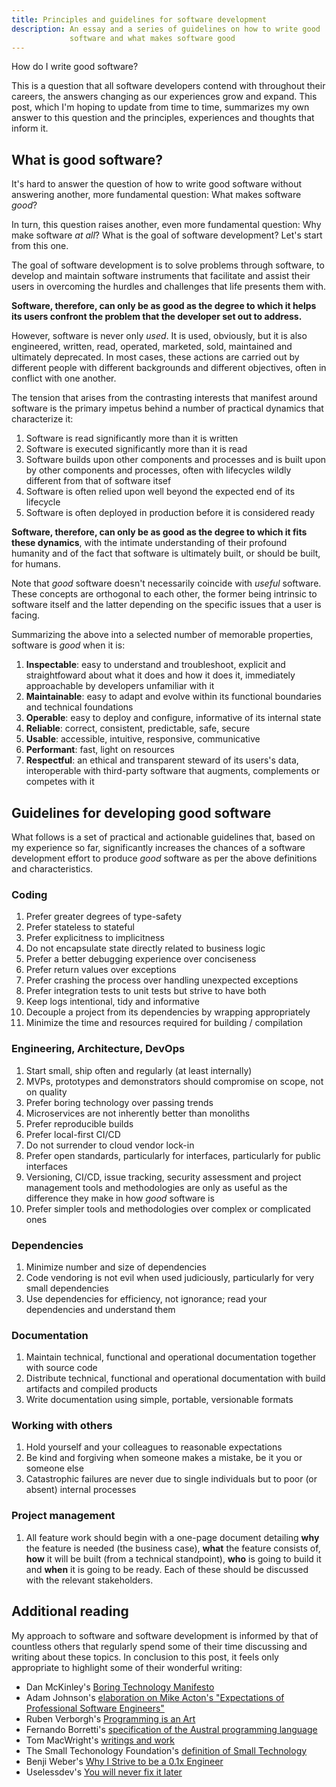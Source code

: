 ```yaml
---
title: Principles and guidelines for software development
description: An essay and a series of guidelines on how to write good
             software and what makes software good
---
```


How do I write good software?

This is a question that all software developers contend with throughout
their careers, the answers changing as our experiences grow and expand.
This post, which I'm hoping to update from time to time, summarizes my own
answer to this question and the principles, experiences and thoughts that
inform it.

## What is good software?

It's hard to answer the question of how to write good software without
answering another, more fundamental question: What makes software _good_?

In turn, this question raises another, even more fundamental question:
Why make software _at all_? What is the goal of software development?
Let's start from this one.

The goal of software development is to solve problems through software,
to develop and maintain software instruments that facilitate and assist
their users in overcoming the hurdles and challenges that life presents
them with.

**Software, therefore, can only be as good as the degree to which it helps
its users confront the problem that the developer set out to address.**

However, software is never only _used_. It is used, obviously, but it is
also engineered, written, read, operated, marketed, sold, maintained and
ultimately deprecated. In most cases, these actions are carried out by
different people with different backgrounds and different objectives,
often in conflict with one another.

The tension that arises from the contrasting interests that manifest around
software is the primary impetus behind a number of practical dynamics that
characterize it:

1. Software is read significantly more than it is written
2. Software is executed significantly more than it is read
3. Software builds upon other components and processes and is built upon by
   other components and processes, often with lifecycles wildly different 
   from that of software itsef  
4. Software is often relied upon well beyond the expected end of its lifecycle
5. Software is often deployed in production before it is considered ready

**Software, therefore, can only be as good as the degree to which it fits
these dynamics**, with the intimate understanding of their profound humanity
and of the fact that software is ultimately built, or should be built, for
humans.

Note that _good_ software doesn't necessarily coincide with _useful_ software.
These concepts are orthogonal to each other, the former being intrinsic to
software itself and the latter depending on the specific issues that a user is
facing.

Summarizing the above into a selected number of memorable properties, software
is _good_ when it is:

1. **Inspectable**: easy to understand and troubleshoot, explicit and
   straightfoward about what it does and how it does it, immediately
   approachable by developers unfamiliar with it
2. **Maintainable**: easy to adapt and evolve within its functional
   boundaries and technical foundations
3. **Operable**: easy to deploy and configure, informative of its
   internal state
4. **Reliable**: correct, consistent, predictable, safe, secure
5. **Usable**: accessible, intuitive, responsive, communicative
6. **Performant**: fast, light on resources
7. **Respectful**: an ethical and transparent steward of its users's data,
   interoperable with third-party software that augments, complements
   or competes with it

## Guidelines for developing good software

What follows is a set of practical and actionable guidelines that, based
on my experience so far, significantly increases the chances of a software
development effort to produce _good_ software as per the above definitions
and characteristics.

### Coding

1. Prefer greater degrees of type-safety
2. Prefer stateless to stateful
3. Prefer explicitness to implicitness
4. Do not encapsulate state directly related to business logic 
5. Prefer a better debugging experience over conciseness
6. Prefer return values over exceptions
7. Prefer crashing the process over handling unexpected exceptions
8. Prefer integration tests to unit tests but strive to have both
9. Keep logs intentional, tidy and informative
10. Decouple a project from its dependencies by wrapping appropriately
11. Minimize the time and resources required for building / compilation

### Engineering, Architecture, DevOps

1. Start small, ship often and regularly (at least internally)
1. MVPs, prototypes and demonstrators should compromise on scope, not on
   quality
2. Prefer boring technology over passing trends
3. Microservices are not inherently better than monoliths
5. Prefer reproducible builds
6. Prefer local-first CI/CD
7. Do not surrender to cloud vendor lock-in
8. Prefer open standards, particularly for interfaces, particularly for
   public interfaces
9. Versioning, CI/CD, issue tracking, security assessment and project
   management tools and methodologies are only as useful as the difference
   they make in how _good_ software is
10. Prefer simpler tools and methodologies over complex or complicated
    ones

### Dependencies

1. Minimize number and size of dependencies
2. Code vendoring is not evil when used judiciously, particularly for very
   small dependencies
3. Use dependencies for efficiency, not ignorance; read your dependencies and
   understand them

### Documentation

1. Maintain technical, functional and operational documentation together with
   source code
2. Distribute technical, functional and operational documentation with build
   artifacts and compiled products
3. Write documentation using simple, portable, versionable formats

### Working with others

1. Hold yourself and your colleagues to reasonable expectations
2. Be kind and forgiving when someone makes a mistake, be it you or someone else
3. Catastrophic failures are never due to single individuals but to poor (or 
   absent) internal processes

### Project management

1. All feature work should begin with a one-page document detailing **why**
   the feature is needed (the business case), **what** the feature consists of,
   **how** it will be built (from a technical standpoint), **who** is going to
   build it and **when** it is going to be ready. Each of these should be
   discussed with the relevant stakeholders.


## Additional reading

My approach to software and software development is informed by that of
countless others that regularly spend some of their time discussing and
writing about these topics. In conclusion to this post, it feels only
appropriate to highlight some of their wonderful writing:

- Dan McKinley's [Boring Technology Manifesto](https://boringtechnology.club)
- Adam Johnson's [elaboration on Mike Acton's "Expectations of Professional Software Engineers"](https://adamj.eu/tech/2022/06/17/mike-actons-expectations-of-professional-software-engineers)
- Ruben Verborgh's [Programming is an Art](https://ruben.verborgh.org/blog/2013/02/21/programming-is-an-art/)
- Fernando Borretti's [specification of the Austral programming language](https://austral-lang.org/spec/spec.html)
- Tom MacWright's [writings and work](https://macwright.com)
- The Small Techonology Foundation's [definition of Small Technology](https://small-tech.org/about/#small-technology)
- Benji Weber's [Why I Strive to be a 0.1x Engineer](https://benjiweber.co.uk/blog/2016/01/25/why-i-strive-to-be-a-0-1x-engineer/)
- Uselessdev's [You will never fix it later](https://uselessdevblog.wordpress.com/2022/11/10/stop-lying-to-yourself-you-will-never-fix-it-later/)



